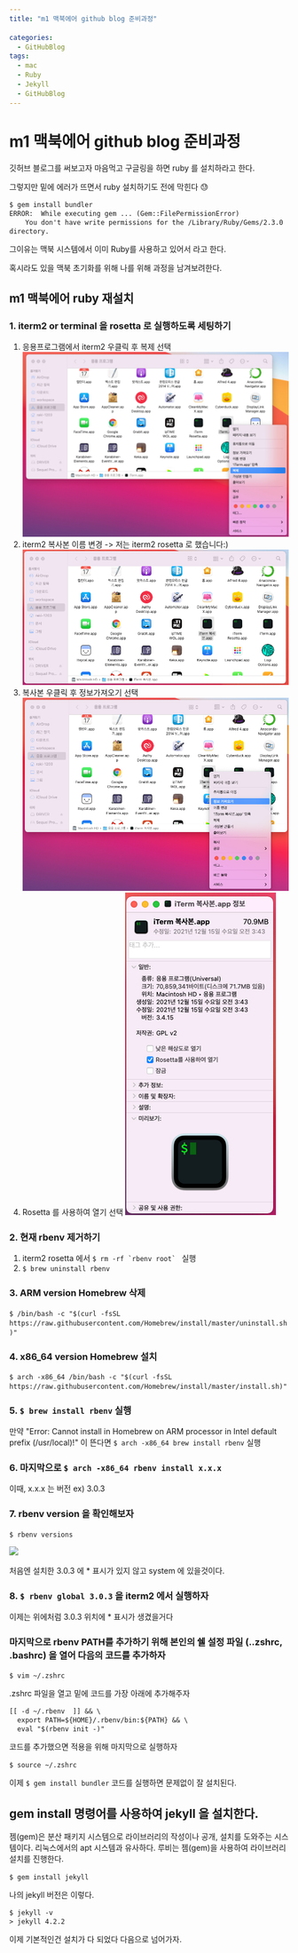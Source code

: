 ```yaml
---
title: "m1 맥북에어 github blog 준비과정"

categories:
  - GitHubBlog
tags:
  - mac 
  - Ruby
  - Jekyll
  - GitHubBlog
---
```


# m1 맥북에어 github blog 준비과정

깃허브 블로그를 써보고자 마음먹고 구글링을 하면 ruby 를 설치하라고 한다.

그렇지만 밑에 에러가 뜨면서 ruby 설치하기도 전에 막힌다 :sweat:

```
$ gem install bundler
ERROR:  While executing gem ... (Gem::FilePermissionError)
    You don't have write permissions for the /Library/Ruby/Gems/2.3.0 directory.
```

그이유는 맥북 시스템에서 이미 Ruby를 사용하고 있어서 라고 한다.

혹시라도 있을 맥북 초기화를 위해 나를 위해 과정을 남겨보려한다.

## m1 맥북에어 ruby 재설치

### 1. iterm2 or terminal 을 rosetta 로 실행하도록 세팅하기

1. 응용프로그램에서 iterm2 우클릭 후 복제 선택
    ![](../../../assets/images/information/d538ad50.png)
2. iterm2 복사본 이름 변경 -> 저는 iterm2 rosetta 로 했습니다:)
    ![](../../../assets/images/information/99c4c51f.png)
3. 복사본 우클릭 후 정보가져오기 선택
    ![](../../../assets/images/information/31e62670.png)
4. Rosetta 를 사용하여 열기 선택
    ![](../../../assets/images/information/a3a8196d.png)

### 2. 현재 rbenv 제거하기

1. iterm2 rosetta 에서 ```$ rm -rf `rbenv root` ``` 실행
2. `$ brew uninstall rbenv`

### 3. ARM version Homebrew 삭제

```$ /bin/bash -c "$(curl -fsSL https://raw.githubusercontent.com/Homebrew/install/master/uninstall.sh)"```

### 4. x86_64 version Homebrew 설치

```$ arch -x86_64 /bin/bash -c "$(curl -fsSL https://raw.githubusercontent.com/Homebrew/install/master/install.sh)"```

### 5. `$ brew install rbenv` 실행

만약 "Error: Cannot install in Homebrew on ARM processor in Intel default prefix (/usr/local)!" 이 뜬다면
`$ arch -x86_64 brew install rbenv` 실행

### 6. 마지막으로 `$ arch -x86_64 rbenv install x.x.x`

이때, x.x.x 는 버전 ex) 3.0.3

### 7. rbenv version 을 확인해보자

`$ rbenv versions`

![](../../../assets/images/information/9c166840.png)

처음엔 설치한 3.0.3 에 * 표시가 있지 않고 system 에 있을것이다.

### 8. `$ rbenv global 3.0.3` 을 iterm2 에서 실행하자

이제는 위에처럼 3.0.3 위치에 * 표시가 생겼을거다

### 마지막으로 rbenv PATH를 추가하기 위해 본인의 쉘 설정 파일 (..zshrc, .bashrc) 을 열어 다음의 코드를 추가하자

`$ vim ~/.zshrc`

.zshrc 파일을 열고 밑에 코드를 가장 아래에 추가해주자

```
[[ -d ~/.rbenv  ]] && \
  export PATH=${HOME}/.rbenv/bin:${PATH} && \
  eval "$(rbenv init -)"
```

코드를 추가했으면 적용을 위해 마지막으로 실행하자 

`$ source ~/.zshrc`

이제 `$ gem install bundler` 코드를 실행하면 문제없이 잘 설치된다.

## gem install 명령어를 사용하여 jekyll 을 설치한다.

젬(gem)은 분산 패키지 시스템으로 라이브러리의 작성이나 공개, 설치를 도와주는 시스템이다.
리눅스에서의 apt 시스템과 유사하다. 루비는 젬(gem)을 사용하여 라이브러리 설치를 진행한다.

`$ gem install jekyll`

나의 jekyll 버전은 이렇다.

```
$ jekyll -v
> jekyll 4.2.2
```

이제 기본적인건 설치가 다 되었다 다음으로 넘어가자.
